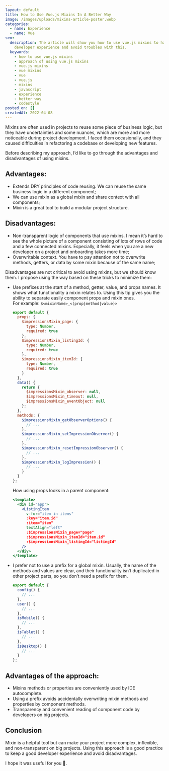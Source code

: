 ```yaml
---
layout: default
title: How to Use Vue.js Mixins In A Better Way
image: /images/uploads/mixins-article-poster.webp
categories:
  - name: Experience
  - name: Vue
seo:
  description: The article will show you how to use vue.js mixins to have a better
    developer experience and avoid troubles with this.
  keywords:
    - how to use vue.js mixins
    - approach of using vue.js mixins
    - vue.js mixins
    - vue mixins
    - vue
    - vue.js
    - mixins
    - javascript
    - experience
    - better way
    - codestyle
posted_on: []
createdAt: 2022-04-08
---
```

Mixins are often used in projects to reuse some piece of business logic, but they have uncertainties and some nuances, which are more and more noticeable during project development. I faced them occasionally, and they caused difficulties in refactoring a codebase or developing new features.

Before describing my approach, I’d like to go through the advantages and disadvantages of using mixins.

## Advantages:

* Extends DRY principles of code reusing. We can reuse the same business logic in a different component;
* We can use mixin as a global mixin and share context with all components;
* Mixin is a great tool to build a modular project structure.

## Disadvantages:

* Non-transparent logic of components that use mixins. I mean it’s hard to see the whole picture of a component consisting of lots of rows of code and a few connected mixins. Especially, it feels when you are a new developer on a project and onboarding takes more time;
* Overwritable context. You have to pay attention not to overwrite methods, getters, or data by some mixin because of the same name;

Disadvantages are not critical to avoid using mixins, but we should know them. I propose using the way based on these tricks to minimize them:

* Use prefixes at the start of a method, getter, value, and props names. It shows what functionality a mixin relates to. Using this tip gives you the ability to separate easily component props and mixin ones. \
  For example: `$<mixinName>_<(prop|method|value)>`

  ```javascript
  export default {
    props: {
      $impressionsMixin_page: {
        type: Number,
        required: true
      },
      $impressionsMixin_listingId: {
        type: Number,
        required: true
      },
      $impressionsMixin_itemId: {
        type: Number,
        required: true
      }
    },
    data() {
      return {
        $impressionsMixin_observer: null,
        $impressionsMixin_timeout: null,
        $impressionsMixin_eventObject: null
      };
    },
    methods: {
      $impressionsMixin_getObserverOptions() {
        // ...
      },
      $impressionsMixin_setImpressionObserver() {
        // ...
      },
      $impressionsMixin_resetImpressionObserver() {
        // ...
      },
      $impressionsMixin_logImpression() {
        // ...
      }
    }
  };
  ```

  How using props looks in a parent component:

  ```jsx
  <template>
    <div id="app">
      <ListingItem
        v-for="item in items"
        :key="item.id"
        :item="item"
        textAlign="left"
        :$impressionsMixin_page="page"
        :$impressionsMixin_itemId="item.id"
        :$impressionsMixin_listingId="listingId"
      />
    </div>
  </template>
  ```
* I prefer not to use a prefix for a global mixin. Usually, the name of the methods and values are clear, and their functionality isn’t duplicated in other project parts, so you don’t need a prefix for them.

  ```javascript
  export default {
    config() {
      // ...
    },
    user() {
      // ...
    },
    isMobile() {
      // ...
    },
    isTablet() {
      // ...
    },
    isDesktop() {
      // ...
    }
  };
  ```

## Advantages of the approach:

* Mixins methods or properties are conveniently used by IDE autocomplete.
* Using a prefix avoids accidentally overwriting mixin methods and properties by component methods.
* Transparency and convenient reading of component code by developers on big projects.

## Conclusion

Mixin is a helpful tool but can make your project more complex, inflexible, and non-transparent on big projects. Using this approach is a good practice to keep a good developer experience and avoid disadvantages.

I hope it was useful for you 🙌.